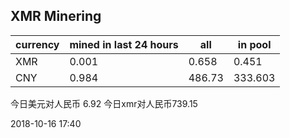 ## XMR Minering

|currency|mined in last 24 hours|all|in pool|
|---|---|---|---|
|XMR|0.001|0.658|0.451|
|CNY|0.984|486.73|333.603|

今日美元对人民币 6.92	今日xmr对人民币739.15


2018-10-16 17:40